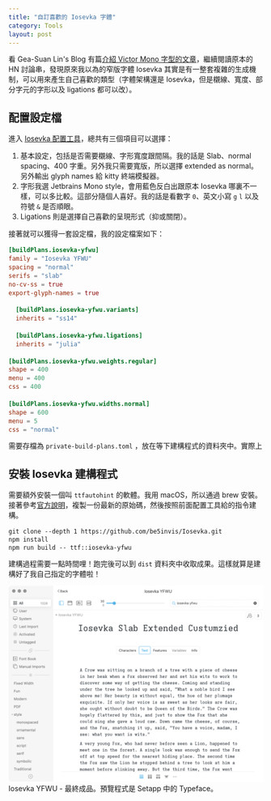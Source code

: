 ```yaml
---
title: "自訂喜歡的 Iosevka 字體"
category: Tools
layout: post
---
```


看 Gea-Suan Lin's Blog 有篇[介紹 Victor Mono 字型的文章](https://blog.gslin.org/archives/2022/02/16/10556/victor-mono-字型/)，繼續閱讀原本的 HN 討論串，發現原來我以為的窄版字體 Iosevka 其實是有一整套複雜的生成機制，可以用來產生自己喜歡的類型（字體架構還是 Iosevka，但是櫬線、寬度、部分字元的字形以及 ligations 都可以改）。

## 配置設定檔

進入 [Iosevka 配置工具](https://typeof.net/Iosevka/customizer)，總共有三個項目可以選擇：

1. 基本設定，包括是否需要櫬線、字形寬度跟間隔。我的話是 Slab、normal spacing、400 字重。另外我只需要寬版，所以選擇 extended as normal。另外輸出 glyph names 給 kitty 終端模擬器。
2. 字形我選 Jetbrains Mono style，會用藍色反白出跟原本 Iosevka 哪裏不一樣，可以多比較。這部分隨個人喜好。我的話是看數字 `0`、英文小寫 `g` `l` 以及符號 `&` 是否順眼。
3. Ligations 則是選擇自己喜歡的呈現形式（抑或關閉）。

接著就可以獲得一套設定檔，我的設定檔案如下：

```toml
[buildPlans.iosevka-yfwu] 
family = "Iosevka YFWU" 
spacing = "normal" 
serifs = "slab" 
no-cv-ss = true
export-glyph-names = true 

  [buildPlans.iosevka-yfwu.variants] 
  inherits = "ss14" 

  [buildPlans.iosevka-yfwu.ligations]
  inherits = "julia" 
  
[buildPlans.iosevka-yfwu.weights.regular] 
shape = 400 
menu = 400 
css = 400 

[buildPlans.iosevka-yfwu.widths.normal] 
shape = 600 
menu = 5 
css = "normal"
```

需要存檔為 `private-build-plans.toml` ，放在等下建構程式的資料夾中。實際上

## 安裝 Iosevka 建構程式

需要額外安裝一個叫 `ttfautohint` 的軟體。我用 macOS，所以通過 brew 安裝。接著參考[官方說明](https://github.com/be5invis/Iosevka/blob/main/doc/custom-build.md)，複製一份最新的原始碼，然後按照前面配置工具給的指令建構。

```
git clone --depth 1 https://github.com/be5invis/Iosevka.git 
npm install
npm run build -- ttf::iosevka-yfwu
```

建構過程需要一點時間哩！跑完後可以到 `dist` 資料夾中收取成果。這樣就算是建構好了我自己指定的字體啦！

![Iosevka-YFWU](/assets/img/blog-iosevka-yfwu.png)
Iosevka YFWU - 最終成品。預覽程式是 Setapp 中的 Typeface。